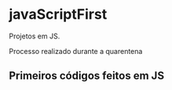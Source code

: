 # javaScriptFirst

Projetos em JS.   
 
Processo realizado durante a quarentena        
   
## Primeiros códigos feitos em JS 
<br>    
  
 
  


   
 
